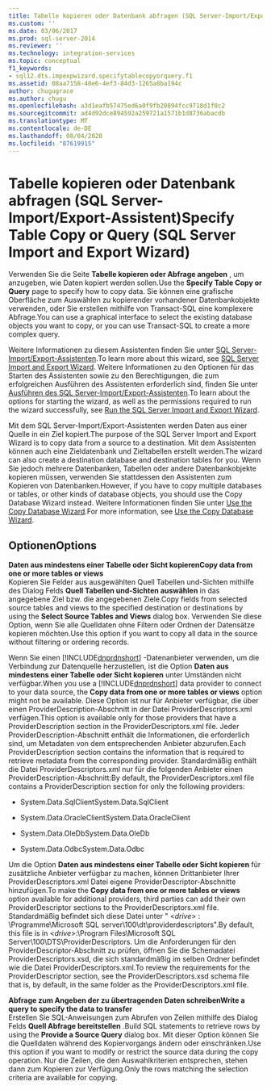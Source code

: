 ```yaml
---
title: Tabelle kopieren oder Datenbank abfragen (SQL Server-Import/Export-Assistent) | Microsoft-Dokumentation
ms.custom: ''
ms.date: 03/06/2017
ms.prod: sql-server-2014
ms.reviewer: ''
ms.technology: integration-services
ms.topic: conceptual
f1_keywords:
- sql12.dts.impexpwizard.specifytablecopyorquery.f1
ms.assetid: 08aa7158-40e6-4ef3-84d3-1265a8ba194c
author: chugugrace
ms.author: chugu
ms.openlocfilehash: a3d1eafb57475ed6a0f9fb20894fcc9718d1f0c2
ms.sourcegitcommit: ad4d92dce894592a259721a1571b1d8736abacdb
ms.translationtype: MT
ms.contentlocale: de-DE
ms.lasthandoff: 08/04/2020
ms.locfileid: "87619915"
---
```

# <a name="specify-table-copy-or-query-sql-server-import-and-export-wizard"></a><span data-ttu-id="00177-102">Tabelle kopieren oder Datenbank abfragen (SQL Server-Import/Export-Assistent)</span><span class="sxs-lookup"><span data-stu-id="00177-102">Specify Table Copy or Query (SQL Server Import and Export Wizard)</span></span>
  <span data-ttu-id="00177-103">Verwenden Sie die Seite **Tabelle kopieren oder Abfrage angeben** , um anzugeben, wie Daten kopiert werden sollen.</span><span class="sxs-lookup"><span data-stu-id="00177-103">Use the **Specify Table Copy or Query** page to specify how to copy data.</span></span> <span data-ttu-id="00177-104">Sie können eine grafische Oberfläche zum Auswählen zu kopierender vorhandener Datenbankobjekte verwenden, oder Sie erstellen mithilfe von Transact-SQL eine komplexere Abfrage.</span><span class="sxs-lookup"><span data-stu-id="00177-104">You can use a graphical interface to select the existing database objects you want to copy, or you can use Transact-SQL to create a more complex query.</span></span>  
  
 <span data-ttu-id="00177-105">Weitere Informationen zu diesem Assistenten finden Sie unter [SQL Server-Import/Export-Assistenten](import-and-export-data-with-the-sql-server-import-and-export-wizard.md).</span><span class="sxs-lookup"><span data-stu-id="00177-105">To learn more about this wizard, see [SQL Server Import and Export Wizard](import-and-export-data-with-the-sql-server-import-and-export-wizard.md).</span></span> <span data-ttu-id="00177-106">Weitere Informationen zu den Optionen für das Starten des Assistenten sowie zu den Berechtigungen, die zum erfolgreichen Ausführen des Assistenten erforderlich sind, finden Sie unter [Ausführen des SQL Server-Import/Export-Assistenten](start-the-sql-server-import-and-export-wizard.md).</span><span class="sxs-lookup"><span data-stu-id="00177-106">To learn about the options for starting the wizard, as well as the permissions required to run the wizard successfully, see [Run the SQL Server Import and Export Wizard](start-the-sql-server-import-and-export-wizard.md).</span></span>  
  
 <span data-ttu-id="00177-107">Mit dem SQL Server-Import/Export-Assistenten werden Daten aus einer Quelle in ein Ziel kopiert.</span><span class="sxs-lookup"><span data-stu-id="00177-107">The purpose of the SQL Server Import and Export Wizard is to copy data from a source to a destination.</span></span> <span data-ttu-id="00177-108">Mit dem Assistenten können auch eine Zieldatenbank und Zieltabellen erstellt werden.</span><span class="sxs-lookup"><span data-stu-id="00177-108">The wizard can also create a destination database and destination tables for you.</span></span> <span data-ttu-id="00177-109">Wenn Sie jedoch mehrere Datenbanken, Tabellen oder andere Datenbankobjekte kopieren müssen, verwenden Sie stattdessen den Assistenten zum Kopieren von Datenbanken.</span><span class="sxs-lookup"><span data-stu-id="00177-109">However, if you have to copy multiple databases or tables, or other kinds of database objects, you should use the Copy Database Wizard instead.</span></span> <span data-ttu-id="00177-110">Weitere Informationen finden Sie unter [Use the Copy Database Wizard](../../relational-databases/databases/use-the-copy-database-wizard.md).</span><span class="sxs-lookup"><span data-stu-id="00177-110">For more information, see [Use the Copy Database Wizard](../../relational-databases/databases/use-the-copy-database-wizard.md).</span></span>  
  
## <a name="options"></a><span data-ttu-id="00177-111">Optionen</span><span class="sxs-lookup"><span data-stu-id="00177-111">Options</span></span>  
 <span data-ttu-id="00177-112">**Daten aus mindestens einer Tabelle oder Sicht kopieren**</span><span class="sxs-lookup"><span data-stu-id="00177-112">**Copy data from one or more tables or views**</span></span>  
 <span data-ttu-id="00177-113">Kopieren Sie Felder aus ausgewählten Quell Tabellen und-Sichten mithilfe des Dialog Felds **Quell Tabellen und-Sichten auswählen** in das angegebene Ziel bzw. die angegebenen Ziele.</span><span class="sxs-lookup"><span data-stu-id="00177-113">Copy fields from selected source tables and views to the specified destination or destinations by using the **Select Source Tables and Views** dialog box.</span></span> <span data-ttu-id="00177-114">Verwenden Sie diese Option, wenn Sie alle Quelldaten ohne Filtern oder Ordnen der Datensätze kopieren möchten.</span><span class="sxs-lookup"><span data-stu-id="00177-114">Use this option if you want to copy all data in the source without filtering or ordering records.</span></span>  
  
 <span data-ttu-id="00177-115">Wenn Sie einen [!INCLUDE[dnprdnshort](../../includes/dnprdnshort-md.md)] -Datenanbieter verwenden, um die Verbindung zur Datenquelle herzustellen, ist die Option **Daten aus mindestens einer Tabelle oder Sicht kopieren** unter Umständen nicht verfügbar.</span><span class="sxs-lookup"><span data-stu-id="00177-115">When you use a [!INCLUDE[dnprdnshort](../../includes/dnprdnshort-md.md)] data provider to connect to your data source, the **Copy data from one or more tables or views** option might not be available.</span></span> <span data-ttu-id="00177-116">Diese Option ist nur für Anbieter verfügbar, die über einen ProviderDescription-Abschnitt in der Datei ProviderDescriptors.xml verfügen.</span><span class="sxs-lookup"><span data-stu-id="00177-116">This option is available only for those providers that have a ProviderDescription section in the ProviderDescriptors.xml file.</span></span> <span data-ttu-id="00177-117">Jeder ProviderDescription-Abschnitt enthält die Informationen, die erforderlich sind, um Metadaten von dem entsprechenden Anbieter abzurufen.</span><span class="sxs-lookup"><span data-stu-id="00177-117">Each ProviderDescription section contains the information that is required to retrieve metadata from the corresponding provider.</span></span> <span data-ttu-id="00177-118">Standardmäßig enthält die Datei ProviderDescriptors.xml nur für die folgenden Anbieter einen ProviderDescription-Abschnitt:</span><span class="sxs-lookup"><span data-stu-id="00177-118">By default, the ProviderDescriptors.xml file contains a ProviderDescription section for only the following providers:</span></span>  
  
-   <span data-ttu-id="00177-119">System.Data.SqlClient</span><span class="sxs-lookup"><span data-stu-id="00177-119">System.Data.SqlClient</span></span>  
  
-   <span data-ttu-id="00177-120">System.Data.OracleClient</span><span class="sxs-lookup"><span data-stu-id="00177-120">System.Data.OracleClient</span></span>  
  
-   <span data-ttu-id="00177-121">System.Data.OleDb</span><span class="sxs-lookup"><span data-stu-id="00177-121">System.Data.OleDb</span></span>  
  
-   <span data-ttu-id="00177-122">System.Data.Odbc</span><span class="sxs-lookup"><span data-stu-id="00177-122">System.Data.Odbc</span></span>  
  
 <span data-ttu-id="00177-123">Um die Option **Daten aus mindestens einer Tabelle oder Sicht kopieren** für zusätzliche Anbieter verfügbar zu machen, können Drittanbieter Ihrer ProviderDescriptors.xml Datei eigene ProviderDescriptor-Abschnitte hinzufügen.</span><span class="sxs-lookup"><span data-stu-id="00177-123">To make the **Copy data from one or more tables or views** option available for additional providers, third parties can add their own ProviderDescriptor sections to the ProviderDescriptors.xml file.</span></span> <span data-ttu-id="00177-124">Standardmäßig befindet sich diese Datei unter " \<*drive*> : \Programme\Microsoft SQL server\100\dt\providerdescriptors".</span><span class="sxs-lookup"><span data-stu-id="00177-124">By default, this file is in \<*drive*>:\Program Files\Microsoft SQL Server\100\DTS\ProviderDescriptors.</span></span> <span data-ttu-id="00177-125">Um die Anforderungen für den ProviderDescriptor-Abschnitt zu prüfen, öffnen Sie die Schemadatei ProviderDescriptors.xsd, die sich standardmäßig im selben Ordner befindet wie die Datei ProviderDescriptors.xml.</span><span class="sxs-lookup"><span data-stu-id="00177-125">To review the requirements for the ProviderDescriptor section, see the ProviderDescriptors.xsd schema file that is, by default, in the same folder as the ProviderDescriptors.xml file.</span></span>  
  
 <span data-ttu-id="00177-126">**Abfrage zum Angeben der zu übertragenden Daten schreiben**</span><span class="sxs-lookup"><span data-stu-id="00177-126">**Write a query to specify the data to transfer**</span></span>  
 <span data-ttu-id="00177-127">Erstellen Sie SQL-Anweisungen zum Abrufen von Zeilen mithilfe des Dialog Felds **Quell Abfrage bereitstellen** .</span><span class="sxs-lookup"><span data-stu-id="00177-127">Build SQL statements to retrieve rows by using the **Provide a Source Query** dialog box.</span></span> <span data-ttu-id="00177-128">Mit dieser Option können Sie die Quelldaten während des Kopiervorgangs ändern oder einschränken.</span><span class="sxs-lookup"><span data-stu-id="00177-128">Use this option if you want to modify or restrict the source data during the copy operation.</span></span> <span data-ttu-id="00177-129">Nur die Zeilen, die den Auswahlkriterien entsprechen, stehen dann zum Kopieren zur Verfügung.</span><span class="sxs-lookup"><span data-stu-id="00177-129">Only the rows matching the selection criteria are available for copying.</span></span>  
  
  
